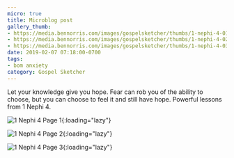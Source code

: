 ```yaml
---
micro: true
title: Microblog post
gallery_thumb:
- https://media.bennorris.com/images/gospelsketcher/thumbs/1-nephi-4-01.jpg
- https://media.bennorris.com/images/gospelsketcher/thumbs/1-nephi-4-02.jpg
- https://media.bennorris.com/images/gospelsketcher/thumbs/1-nephi-4-03.jpg
date: 2019-02-07 07:18:00-0700
tags:
- bom anxiety
category: Gospel Sketcher
---
```


Let your knowledge give you hope. Fear can rob you of the ability to choose, but you can choose to feel it and still have hope. Powerful lessons from 1 Nephi 4.

![1 Nephi 4 Page 1](https://media.bennorris.com/images/gospelsketcher/bom-anxiety-study/1-nephi-4-01.jpg){:loading="lazy"}

![1 Nephi 4 Page 2](https://media.bennorris.com/images/gospelsketcher/bom-anxiety-study/1-nephi-4-02.jpg){:loading="lazy"}

![1 Nephi 4 Page 3](https://media.bennorris.com/images/gospelsketcher/bom-anxiety-study/1-nephi-4-03.jpg){:loading="lazy"}